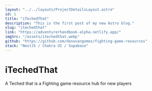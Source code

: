 ```yaml
---
layout: "../../layouts/ProjectDetailsLayout.astro"
id: 1
title: "iTechedThat"
description: "This is the first post of my new Astro blog."
slug: "itechedthat"
link: "https://adventurerhandbook-alpha.netlify.app/"
imgSrc: "/assets/itechedthat.webp"
github: "https://github.com/donovangomez/fighting-game-resources"
stack: "NextJS / Chakra UI / Supabase"
---
```


# iTechedThat

A Teched that is a Fighting game resource hub for new players
